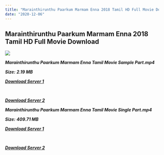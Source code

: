 ```yaml
---
title: "Marainthirunthu Paarkum Marmam Enna 2018 Tamil HD Full Movie Download Marainthirunthu Paarkum Marmam Enna Tamil HD Movie Download"
date: "2020-12-06"
---
```


## Marainthirunthu Paarkum Marmam Enna 2018 Tamil HD Full Movie Download 

![](https://images.moviebuff.com/c6f8b791-1acd-4804-8916-4caa5fd03bae?w=1000)

**_Marainthirunthu Paarkum Marmam Enna Tamil Movie Sample Part.mp4_**

**_Size:_** **_2.19 MB_**

**_[Download Server 1](http://b2.wetransfer.vip/files/Tamil{525e4ed8fa01f01a9103e1e2d0de788082fff3ddd3718eaf08f87fc8fd9b0ee6}20Movies/Tamil{525e4ed8fa01f01a9103e1e2d0de788082fff3ddd3718eaf08f87fc8fd9b0ee6}202018{525e4ed8fa01f01a9103e1e2d0de788082fff3ddd3718eaf08f87fc8fd9b0ee6}20Movies/Marainthirunthu{525e4ed8fa01f01a9103e1e2d0de788082fff3ddd3718eaf08f87fc8fd9b0ee6}20Paarkum{525e4ed8fa01f01a9103e1e2d0de788082fff3ddd3718eaf08f87fc8fd9b0ee6}20Marmam{525e4ed8fa01f01a9103e1e2d0de788082fff3ddd3718eaf08f87fc8fd9b0ee6}20Enna{525e4ed8fa01f01a9103e1e2d0de788082fff3ddd3718eaf08f87fc8fd9b0ee6}20(2018)/Marainthirunthu{525e4ed8fa01f01a9103e1e2d0de788082fff3ddd3718eaf08f87fc8fd9b0ee6}20Paarkum{525e4ed8fa01f01a9103e1e2d0de788082fff3ddd3718eaf08f87fc8fd9b0ee6}20Marmam{525e4ed8fa01f01a9103e1e2d0de788082fff3ddd3718eaf08f87fc8fd9b0ee6}20Enna{525e4ed8fa01f01a9103e1e2d0de788082fff3ddd3718eaf08f87fc8fd9b0ee6}20(2018){525e4ed8fa01f01a9103e1e2d0de788082fff3ddd3718eaf08f87fc8fd9b0ee6}20HDRip/Marainthirunthu{525e4ed8fa01f01a9103e1e2d0de788082fff3ddd3718eaf08f87fc8fd9b0ee6}20Paarkum{525e4ed8fa01f01a9103e1e2d0de788082fff3ddd3718eaf08f87fc8fd9b0ee6}20Marmam{525e4ed8fa01f01a9103e1e2d0de788082fff3ddd3718eaf08f87fc8fd9b0ee6}20Enna{525e4ed8fa01f01a9103e1e2d0de788082fff3ddd3718eaf08f87fc8fd9b0ee6}20(2018){525e4ed8fa01f01a9103e1e2d0de788082fff3ddd3718eaf08f87fc8fd9b0ee6}20Sample{525e4ed8fa01f01a9103e1e2d0de788082fff3ddd3718eaf08f87fc8fd9b0ee6}20(640x360).mp4)_**

**_[  
](http://b2.wetransfer.vip/files/Tamil{525e4ed8fa01f01a9103e1e2d0de788082fff3ddd3718eaf08f87fc8fd9b0ee6}20Movies/Tamil{525e4ed8fa01f01a9103e1e2d0de788082fff3ddd3718eaf08f87fc8fd9b0ee6}202018{525e4ed8fa01f01a9103e1e2d0de788082fff3ddd3718eaf08f87fc8fd9b0ee6}20Movies/Marainthirunthu{525e4ed8fa01f01a9103e1e2d0de788082fff3ddd3718eaf08f87fc8fd9b0ee6}20Paarkum{525e4ed8fa01f01a9103e1e2d0de788082fff3ddd3718eaf08f87fc8fd9b0ee6}20Marmam{525e4ed8fa01f01a9103e1e2d0de788082fff3ddd3718eaf08f87fc8fd9b0ee6}20Enna{525e4ed8fa01f01a9103e1e2d0de788082fff3ddd3718eaf08f87fc8fd9b0ee6}20(2018)/Marainthirunthu{525e4ed8fa01f01a9103e1e2d0de788082fff3ddd3718eaf08f87fc8fd9b0ee6}20Paarkum{525e4ed8fa01f01a9103e1e2d0de788082fff3ddd3718eaf08f87fc8fd9b0ee6}20Marmam{525e4ed8fa01f01a9103e1e2d0de788082fff3ddd3718eaf08f87fc8fd9b0ee6}20Enna{525e4ed8fa01f01a9103e1e2d0de788082fff3ddd3718eaf08f87fc8fd9b0ee6}20(2018){525e4ed8fa01f01a9103e1e2d0de788082fff3ddd3718eaf08f87fc8fd9b0ee6}20HDRip/Marainthirunthu{525e4ed8fa01f01a9103e1e2d0de788082fff3ddd3718eaf08f87fc8fd9b0ee6}20Paarkum{525e4ed8fa01f01a9103e1e2d0de788082fff3ddd3718eaf08f87fc8fd9b0ee6}20Marmam{525e4ed8fa01f01a9103e1e2d0de788082fff3ddd3718eaf08f87fc8fd9b0ee6}20Enna{525e4ed8fa01f01a9103e1e2d0de788082fff3ddd3718eaf08f87fc8fd9b0ee6}20(2018){525e4ed8fa01f01a9103e1e2d0de788082fff3ddd3718eaf08f87fc8fd9b0ee6}20Sample{525e4ed8fa01f01a9103e1e2d0de788082fff3ddd3718eaf08f87fc8fd9b0ee6}20(640x360).mp4)_**

**_[Download Server 2](http://b2.wetransfer.vip/files/Tamil{525e4ed8fa01f01a9103e1e2d0de788082fff3ddd3718eaf08f87fc8fd9b0ee6}20Movies/Tamil{525e4ed8fa01f01a9103e1e2d0de788082fff3ddd3718eaf08f87fc8fd9b0ee6}202018{525e4ed8fa01f01a9103e1e2d0de788082fff3ddd3718eaf08f87fc8fd9b0ee6}20Movies/Marainthirunthu{525e4ed8fa01f01a9103e1e2d0de788082fff3ddd3718eaf08f87fc8fd9b0ee6}20Paarkum{525e4ed8fa01f01a9103e1e2d0de788082fff3ddd3718eaf08f87fc8fd9b0ee6}20Marmam{525e4ed8fa01f01a9103e1e2d0de788082fff3ddd3718eaf08f87fc8fd9b0ee6}20Enna{525e4ed8fa01f01a9103e1e2d0de788082fff3ddd3718eaf08f87fc8fd9b0ee6}20(2018)/Marainthirunthu{525e4ed8fa01f01a9103e1e2d0de788082fff3ddd3718eaf08f87fc8fd9b0ee6}20Paarkum{525e4ed8fa01f01a9103e1e2d0de788082fff3ddd3718eaf08f87fc8fd9b0ee6}20Marmam{525e4ed8fa01f01a9103e1e2d0de788082fff3ddd3718eaf08f87fc8fd9b0ee6}20Enna{525e4ed8fa01f01a9103e1e2d0de788082fff3ddd3718eaf08f87fc8fd9b0ee6}20(2018){525e4ed8fa01f01a9103e1e2d0de788082fff3ddd3718eaf08f87fc8fd9b0ee6}20HDRip/Marainthirunthu{525e4ed8fa01f01a9103e1e2d0de788082fff3ddd3718eaf08f87fc8fd9b0ee6}20Paarkum{525e4ed8fa01f01a9103e1e2d0de788082fff3ddd3718eaf08f87fc8fd9b0ee6}20Marmam{525e4ed8fa01f01a9103e1e2d0de788082fff3ddd3718eaf08f87fc8fd9b0ee6}20Enna{525e4ed8fa01f01a9103e1e2d0de788082fff3ddd3718eaf08f87fc8fd9b0ee6}20(2018){525e4ed8fa01f01a9103e1e2d0de788082fff3ddd3718eaf08f87fc8fd9b0ee6}20Sample{525e4ed8fa01f01a9103e1e2d0de788082fff3ddd3718eaf08f87fc8fd9b0ee6}20(640x360).mp4)_**

**_Marainthirunthu Paarkum Marmam Enna Tamil Movie Single Part.mp4_**

**_Size:_** **_409.71 MB_**

**_[Download Server 1](http://b2.wetransfer.vip/files/Tamil{525e4ed8fa01f01a9103e1e2d0de788082fff3ddd3718eaf08f87fc8fd9b0ee6}20Movies/Tamil{525e4ed8fa01f01a9103e1e2d0de788082fff3ddd3718eaf08f87fc8fd9b0ee6}202018{525e4ed8fa01f01a9103e1e2d0de788082fff3ddd3718eaf08f87fc8fd9b0ee6}20Movies/Marainthirunthu{525e4ed8fa01f01a9103e1e2d0de788082fff3ddd3718eaf08f87fc8fd9b0ee6}20Paarkum{525e4ed8fa01f01a9103e1e2d0de788082fff3ddd3718eaf08f87fc8fd9b0ee6}20Marmam{525e4ed8fa01f01a9103e1e2d0de788082fff3ddd3718eaf08f87fc8fd9b0ee6}20Enna{525e4ed8fa01f01a9103e1e2d0de788082fff3ddd3718eaf08f87fc8fd9b0ee6}20(2018)/Marainthirunthu{525e4ed8fa01f01a9103e1e2d0de788082fff3ddd3718eaf08f87fc8fd9b0ee6}20Paarkum{525e4ed8fa01f01a9103e1e2d0de788082fff3ddd3718eaf08f87fc8fd9b0ee6}20Marmam{525e4ed8fa01f01a9103e1e2d0de788082fff3ddd3718eaf08f87fc8fd9b0ee6}20Enna{525e4ed8fa01f01a9103e1e2d0de788082fff3ddd3718eaf08f87fc8fd9b0ee6}20(2018){525e4ed8fa01f01a9103e1e2d0de788082fff3ddd3718eaf08f87fc8fd9b0ee6}20HDRip/Marainthirunthu{525e4ed8fa01f01a9103e1e2d0de788082fff3ddd3718eaf08f87fc8fd9b0ee6}20Paarkum{525e4ed8fa01f01a9103e1e2d0de788082fff3ddd3718eaf08f87fc8fd9b0ee6}20Marmam{525e4ed8fa01f01a9103e1e2d0de788082fff3ddd3718eaf08f87fc8fd9b0ee6}20Enna{525e4ed8fa01f01a9103e1e2d0de788082fff3ddd3718eaf08f87fc8fd9b0ee6}20(2018){525e4ed8fa01f01a9103e1e2d0de788082fff3ddd3718eaf08f87fc8fd9b0ee6}20Single{525e4ed8fa01f01a9103e1e2d0de788082fff3ddd3718eaf08f87fc8fd9b0ee6}20Part{525e4ed8fa01f01a9103e1e2d0de788082fff3ddd3718eaf08f87fc8fd9b0ee6}20(640x360).mp4)_**

**_[  
](http://b2.wetransfer.vip/files/Tamil{525e4ed8fa01f01a9103e1e2d0de788082fff3ddd3718eaf08f87fc8fd9b0ee6}20Movies/Tamil{525e4ed8fa01f01a9103e1e2d0de788082fff3ddd3718eaf08f87fc8fd9b0ee6}202018{525e4ed8fa01f01a9103e1e2d0de788082fff3ddd3718eaf08f87fc8fd9b0ee6}20Movies/Marainthirunthu{525e4ed8fa01f01a9103e1e2d0de788082fff3ddd3718eaf08f87fc8fd9b0ee6}20Paarkum{525e4ed8fa01f01a9103e1e2d0de788082fff3ddd3718eaf08f87fc8fd9b0ee6}20Marmam{525e4ed8fa01f01a9103e1e2d0de788082fff3ddd3718eaf08f87fc8fd9b0ee6}20Enna{525e4ed8fa01f01a9103e1e2d0de788082fff3ddd3718eaf08f87fc8fd9b0ee6}20(2018)/Marainthirunthu{525e4ed8fa01f01a9103e1e2d0de788082fff3ddd3718eaf08f87fc8fd9b0ee6}20Paarkum{525e4ed8fa01f01a9103e1e2d0de788082fff3ddd3718eaf08f87fc8fd9b0ee6}20Marmam{525e4ed8fa01f01a9103e1e2d0de788082fff3ddd3718eaf08f87fc8fd9b0ee6}20Enna{525e4ed8fa01f01a9103e1e2d0de788082fff3ddd3718eaf08f87fc8fd9b0ee6}20(2018){525e4ed8fa01f01a9103e1e2d0de788082fff3ddd3718eaf08f87fc8fd9b0ee6}20HDRip/Marainthirunthu{525e4ed8fa01f01a9103e1e2d0de788082fff3ddd3718eaf08f87fc8fd9b0ee6}20Paarkum{525e4ed8fa01f01a9103e1e2d0de788082fff3ddd3718eaf08f87fc8fd9b0ee6}20Marmam{525e4ed8fa01f01a9103e1e2d0de788082fff3ddd3718eaf08f87fc8fd9b0ee6}20Enna{525e4ed8fa01f01a9103e1e2d0de788082fff3ddd3718eaf08f87fc8fd9b0ee6}20(2018){525e4ed8fa01f01a9103e1e2d0de788082fff3ddd3718eaf08f87fc8fd9b0ee6}20Single{525e4ed8fa01f01a9103e1e2d0de788082fff3ddd3718eaf08f87fc8fd9b0ee6}20Part{525e4ed8fa01f01a9103e1e2d0de788082fff3ddd3718eaf08f87fc8fd9b0ee6}20(640x360).mp4)_**

**_[Download Server 2](http://b2.wetransfer.vip/files/Tamil{525e4ed8fa01f01a9103e1e2d0de788082fff3ddd3718eaf08f87fc8fd9b0ee6}20Movies/Tamil{525e4ed8fa01f01a9103e1e2d0de788082fff3ddd3718eaf08f87fc8fd9b0ee6}202018{525e4ed8fa01f01a9103e1e2d0de788082fff3ddd3718eaf08f87fc8fd9b0ee6}20Movies/Marainthirunthu{525e4ed8fa01f01a9103e1e2d0de788082fff3ddd3718eaf08f87fc8fd9b0ee6}20Paarkum{525e4ed8fa01f01a9103e1e2d0de788082fff3ddd3718eaf08f87fc8fd9b0ee6}20Marmam{525e4ed8fa01f01a9103e1e2d0de788082fff3ddd3718eaf08f87fc8fd9b0ee6}20Enna{525e4ed8fa01f01a9103e1e2d0de788082fff3ddd3718eaf08f87fc8fd9b0ee6}20(2018)/Marainthirunthu{525e4ed8fa01f01a9103e1e2d0de788082fff3ddd3718eaf08f87fc8fd9b0ee6}20Paarkum{525e4ed8fa01f01a9103e1e2d0de788082fff3ddd3718eaf08f87fc8fd9b0ee6}20Marmam{525e4ed8fa01f01a9103e1e2d0de788082fff3ddd3718eaf08f87fc8fd9b0ee6}20Enna{525e4ed8fa01f01a9103e1e2d0de788082fff3ddd3718eaf08f87fc8fd9b0ee6}20(2018){525e4ed8fa01f01a9103e1e2d0de788082fff3ddd3718eaf08f87fc8fd9b0ee6}20HDRip/Marainthirunthu{525e4ed8fa01f01a9103e1e2d0de788082fff3ddd3718eaf08f87fc8fd9b0ee6}20Paarkum{525e4ed8fa01f01a9103e1e2d0de788082fff3ddd3718eaf08f87fc8fd9b0ee6}20Marmam{525e4ed8fa01f01a9103e1e2d0de788082fff3ddd3718eaf08f87fc8fd9b0ee6}20Enna{525e4ed8fa01f01a9103e1e2d0de788082fff3ddd3718eaf08f87fc8fd9b0ee6}20(2018){525e4ed8fa01f01a9103e1e2d0de788082fff3ddd3718eaf08f87fc8fd9b0ee6}20Single{525e4ed8fa01f01a9103e1e2d0de788082fff3ddd3718eaf08f87fc8fd9b0ee6}20Part{525e4ed8fa01f01a9103e1e2d0de788082fff3ddd3718eaf08f87fc8fd9b0ee6}20(640x360).mp4)_**
